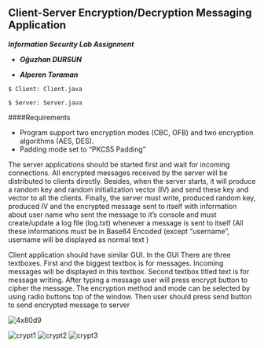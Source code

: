 ## Client-Server Encryption/Decryption Messaging Application

***Information Security Lab Assignment*** 


- ***Oğuzhan DURSUN*** 


- ***Alperen Toraman*** 

`$ Client: Client.java`

`$ Server: Server.java`

####Requirements
- Program support two encryption modes (CBC, OFB) and two encryption algorithms (AES, DES).
- Padding mode set to “PKCS5 Padding”

The server applications should be started first and wait for incoming connections. All encrypted messages received by the server will be distributed to clients directly. Besides, when the server starts, it will produce a random key and
random initialization vector (IV) and send these key and vector to all the clients. Finally, the server must write, produced random key, produced IV and the encrypted message sent to itself with information about user name who sent the
message to it’s console and must create/update a log file (log.txt) whenever a message is sent to itself (All these informations must be in Base64 Encoded (except “username”, username will be displayed as normal text )


Client application should have similar GUI. In the GUI There are three textboxes. First and the biggest textbox is for messages. Incoming messages will be displayed in this textbox. Second textbox titled text is for
message writing. After typing a message user will press encrypt button to cipher the message. The encryption method and mode can be selected by using radio buttons top of the window. Then user should press send button to send encrypted message to server

![4x80d9](https://user-images.githubusercontent.com/72974967/107277864-149d6580-6a66-11eb-9c21-823d57dcae6f.gif)

![crypt1](https://user-images.githubusercontent.com/72974967/107280271-2a605a00-6a69-11eb-9a9f-8302311789ff.png)
![crypt2](https://user-images.githubusercontent.com/72974967/107280277-2d5b4a80-6a69-11eb-862d-1e774f48605f.png)
![crypt3](https://user-images.githubusercontent.com/72974967/107280284-2fbda480-6a69-11eb-808f-8a49115827ec.png)

